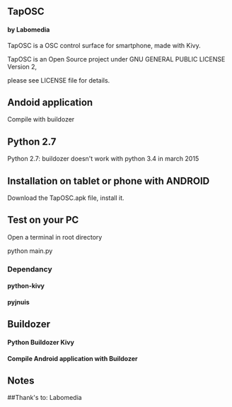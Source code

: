 ## TapOSC
#### by Labomedia
TapOSC is a OSC control surface for smartphone, made with Kivy.

TapOSC is an Open Source project under GNU GENERAL PUBLIC LICENSE Version 2,

please see LICENSE file for details.

## Andoid application
Compile with buildozer

## Python 2.7
Python 2.7: buildozer doesn't work with python 3.4 in march 2015

## Installation on tablet or phone with ANDROID
Download the TapOSC.apk file, install it.

## Test on your PC
Open a terminal in root directory

 python main.py

### Dependancy
#### python-kivy
#### pyjnuis

## Buildozer
#### Python Buildozer Kivy

#### Compile Android application with Buildozer

## Notes



##Thank's to:
Labomedia
